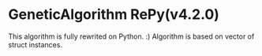 
# GeneticAlgorithm RePy(v4.2.0)
This algorithm is fully rewrited on Python. :)
Algorithm is based on vector of struct instances.
